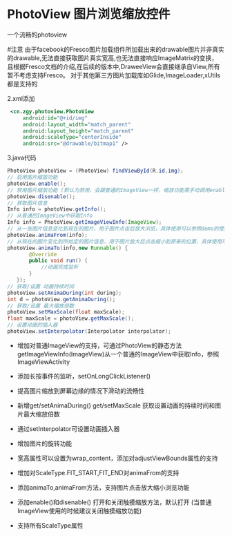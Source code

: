 # PhotoView 图片浏览缩放控件

一个流畅的photoview


#注意
由于facebook的Fresco图片加载组件所加载出来的drawable图片并非真实的drawable,无法直接获取图片真实宽高,也无法直接响应ImageMatrix的变换，
且根据Fresco文档的介绍,在后续的版本中,DraweeView会直接继承自View,所有暂不考虑支持Fresco。
对于其他第三方图片加载库如Glide,ImageLoader,xUtils都是支持的



2.xml添加
```xml
 <cn.zgy.photoview.PhotoView
     android:id="@+id/img"
     android:layout_width="match_parent"
     android:layout_height="match_parent"
     android:scaleType="centerInside"
     android:src="@drawable/bitmap1" />
```

3.java代码
```java
PhotoView photoView = (PhotoView) findViewById(R.id.img);
// 启用图片缩放功能
photoView.enable();
// 禁用图片缩放功能 (默认为禁用，会跟普通的ImageView一样，缩放功能需手动调用enable()启用)
photoView.disenable();
// 获取图片信息
Info info = photoView.getInfo();
// 从普通的ImageView中获取Info
Info info = PhotoView.getImageViewInfo(ImageView);
// 从一张图片信息变化到现在的图片，用于图片点击后放大浏览，具体使用可以参照demo的使用
photoView.animaFrom(info);
// 从现在的图片变化到所给定的图片信息，用于图片放大后点击缩小到原来的位置，具体使用可以参照demo的使用
photoView.animaTo(info,new Runnable() {
       @Override
       public void run() {
           //动画完成监听
       }
   });
// 获取/设置 动画持续时间
photoView.setAnimaDuring(int during);
int d = photoView.getAnimaDuring();
// 获取/设置 最大缩放倍数
photoView.setMaxScale(float maxScale);
float maxScale = photoView.getMaxScale();
// 设置动画的插入器
photoView.setInterpolator(Interpolator interpolator);
```




   * 增加对普通ImageView的支持，可通过PhotoView的静态方法getImageViewInfo(ImageView)从一个普通的ImageView中获取Info，参照ImageViewActivity
   * 添加长按事件的监听，setOnLongClickListener()
   * 提高图片缩放到屏幕边缘的情况下滑动的流畅性
   * 新增get/setAnimaDuring() get/setMaxScale 获取设置动画的持续时间和图片最大缩放倍数
   * 通过setInterpolator可设置动画插入器
   
   * 增加图片的旋转功能

   * 宽高属性可以设置为wrap_content，添加对adjustViewBounds属性的支持
   * 增加对ScaleType.FIT_START,FIT_END对animaFrom的支持

   * 添加animaTo,animaFrom方法，支持图片点击放大缩小浏览功能
   * 添加enable()和disenable() 打开和关闭触摸缩放方法，默认打开 (当普通ImageView使用的时候建议关闭触摸缩放功能)
   * 支持所有ScaleType属性

